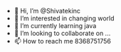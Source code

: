 - 👋 Hi, I’m @Shivatekinc
- 👀 I’m interested in changing world
- 🌱 I’m currently learning java
- 💞️ I’m looking to collaborate on ...
- 📫 How to reach me 8368751756

<!---
Shivatekinc/Shivatekinc is a ✨ special ✨ repository because its `README.md` (this file) appears on your GitHub profile.
You can click the Preview link to take a look at your changes.
--->
